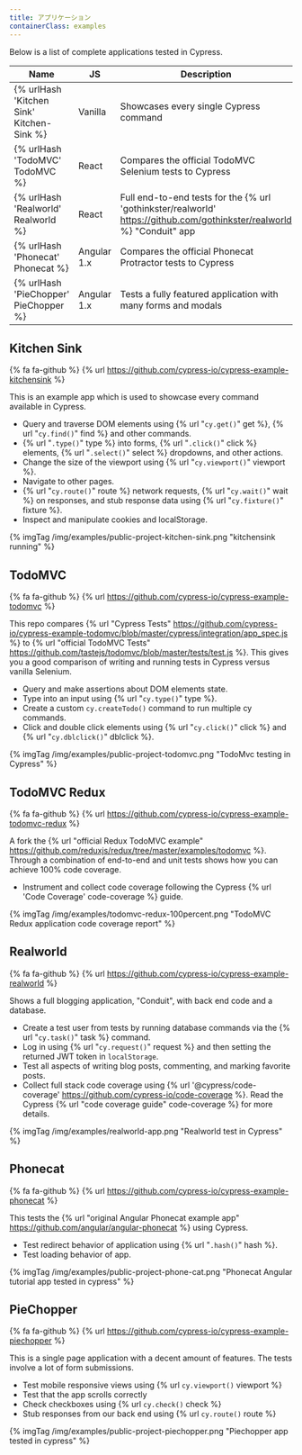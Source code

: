 ```yaml
---
title: アプリケーション
containerClass: examples
---
```


Below is a list of complete applications tested in Cypress.

Name | JS | Description
--- | --- | ---
{% urlHash 'Kitchen Sink' Kitchen-Sink %} | Vanilla | Showcases every single Cypress command
{% urlHash 'TodoMVC' TodoMVC %} | React | Compares the official TodoMVC Selenium tests to Cypress
{% urlHash 'Realworld' Realworld %} | React | Full end-to-end tests for the {% url 'gothinkster/realworld' https://github.com/gothinkster/realworld %} "Conduit" app
{% urlHash 'Phonecat' Phonecat %} | Angular 1.x | Compares the official Phonecat Protractor tests to Cypress
{% urlHash 'PieChopper' PieChopper %} | Angular 1.x | Tests a fully featured application with many forms and modals

## Kitchen Sink

{% fa fa-github %} {% url https://github.com/cypress-io/cypress-example-kitchensink %}

This is an example app which is used to showcase every command available in Cypress.

- Query and traverse DOM elements using {% url "`cy.get()`" get %}, {% url "`cy.find()`" find %} and other commands.
- {% url "`.type()`" type %} into forms, {% url "`.click()`" click %} elements, {% url "`.select()`" select %} dropdowns, and other actions.
- Change the size of the viewport using {% url "`cy.viewport()`" viewport %}.
- Navigate to other pages.
- {% url "`cy.route()`" route %} network requests, {% url "`cy.wait()`" wait %} on responses, and stub response data using {% url "`cy.fixture()`" fixture %}.
- Inspect and manipulate cookies and localStorage.

{% imgTag /img/examples/public-project-kitchen-sink.png "kitchensink running" %}

## TodoMVC

{% fa fa-github %} {% url https://github.com/cypress-io/cypress-example-todomvc %}

This repo compares {% url "Cypress Tests" https://github.com/cypress-io/cypress-example-todomvc/blob/master/cypress/integration/app_spec.js %} to {% url "official TodoMVC Tests" https://github.com/tastejs/todomvc/blob/master/tests/test.js %}. This gives you a good comparison of writing and running tests in Cypress versus vanilla Selenium.

- Query and make assertions about DOM elements state.
- Type into an input using {% url "`cy.type()`" type %}.
- Create a custom `cy.createTodo()` command to run multiple cy commands.
- Click and double click elements using {% url "`cy.click()`" click %} and {% url "`cy.dblclick()`" dblclick %}.

{% imgTag /img/examples/public-project-todomvc.png "TodoMvc testing in Cypress" %}

## TodoMVC Redux

{% fa fa-github %} {% url https://github.com/cypress-io/cypress-example-todomvc-redux %}

A fork the {% url "official Redux TodoMVC example" https://github.com/reduxjs/redux/tree/master/examples/todomvc %}. Through a combination of end-to-end and unit tests shows how you can achieve 100% code coverage.

- Instrument and collect code coverage following the Cypress {% url 'Code Coverage' code-coverage %} guide.

{% imgTag /img/examples/todomvc-redux-100percent.png "TodoMVC Redux application code coverage report" %}

## Realworld

{% fa fa-github %} {% url https://github.com/cypress-io/cypress-example-realworld %}

Shows a full blogging application, "Conduit", with back end code and a database.

- Create a test user from tests by running database commands via the {% url "`cy.task()`" task %} command.
- Log in using {% url "`cy.request()`" request %} and then setting the returned JWT token in `localStorage`.
- Test all aspects of writing blog posts, commenting, and marking favorite posts.
- Collect full stack code coverage using {% url '@cypress/code-coverage' https://github.com/cypress-io/code-coverage %}. Read the Cypress {% url "code coverage guide" code-coverage %} for more details.

{% imgTag /img/examples/realworld-app.png "Realworld test in Cypress" %}

## Phonecat

{% fa fa-github %} {% url https://github.com/cypress-io/cypress-example-phonecat %}

This tests the {% url "original Angular Phonecat example app" https://github.com/angular/angular-phonecat %} using Cypress.

- Test redirect behavior of application using {% url "`.hash()`" hash %}.
- Test loading behavior of app.

{% imgTag /img/examples/public-project-phone-cat.png "Phonecat Angular tutorial app tested in cypress" %}

## PieChopper

{% fa fa-github %} {% url https://github.com/cypress-io/cypress-example-piechopper %}

This is a single page application with a decent amount of features. The tests involve a lot of form submissions.

- Test mobile responsive views using {% url `cy.viewport()` viewport %}
- Test that the app scrolls correctly
- Check checkboxes using {% url `cy.check()` check %}
- Stub responses from our back end using {% url `cy.route()` route %}

{% imgTag /img/examples/public-project-piechopper.png "Piechopper app tested in cypress" %}
